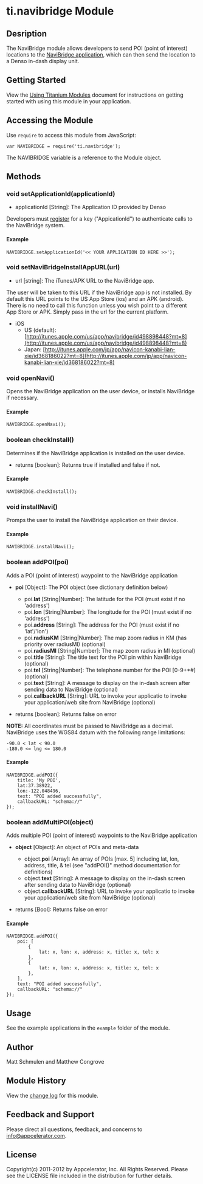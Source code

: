 # ti.navibridge Module

## Desription

The NaviBridge module allows developers to send POI (point of interest) locations to the [NaviBridge application](http://www.globaldenso.com/en/products/aftermarket/navibridge/index.html), which can then send the location to a Denso in-dash display unit.

## Getting Started

View the [Using Titanium Modules](http://docs.appcelerator.com/titanium/latest/#!/guide/Using_Titanium_Modules) document for instructions on getting
started with using this module in your application.

## Accessing the Module

Use `require` to access this module from JavaScript:

	var NAVIBRIDGE = require('ti.navibridge');

The NAVIBRIDGE variable is a reference to the Module object.

## Methods

### void setApplicationId(applicationId)

* applicationId [String]: The Application ID provided by Denso

Developers must [register](https://navicon.denso.co.jp/navicon_download/) for a key ("AppicationId") to authenticate calls to the NaviBridge system.

#### Example

	NAVIBRIDGE.setApplicationId('<< YOUR APPLICATION ID HERE >>');
	
### void setNaviBridgeInstallAppURL(url)

* url [string]: The iTunes/APK URL to the NaviBridge app. 

The user will be taken to this URL if the NaviBridge app is not installed. By default this URL points to the US App Store (ios) and an APK (android). There is no need to call this function unless you wish point to a different App Store or APK. Simply pass in the url for the  current platform. 

* iOS
	* US (default): [http://itunes.apple.com/us/app/navibridge/id498898448?mt=8](http://itunes.apple.com/us/app/navibridge/id498898448?mt=8)
	* Japan: [http://itunes.apple.com/jp/app/navicon-kanabi-lian-xie/id368186022?mt=8](http://itunes.apple.com/jp/app/navicon-kanabi-lian-xie/id368186022?mt=8) 
	
### void openNavi()

Opens the NaviBridge application on the user device, or installs NaviBridge if necessary.

#### Example

	NAVIBRIDGE.openNavi();
	
### boolean checkInstall()

Determines if the NaviBridge application is installed on the user device.

* returns [boolean]: Returns true if installed and false if not.

#### Example

	NAVIBRIDGE.checkInstall();

### void installNavi()

Promps the user to install the NaviBridge application on their device.

#### Example

	NAVIBRIDGE.installNavi();

### boolean addPOI(poi)

Adds a POI (point of interest) waypoint to the NaviBridge application

* __poi__ [Object]: The POI object (see dictionary definition below)
	* poi.__lat__ [String|Number]: The latitude for the POI (must exist if no 'address')
	* poi.__lon__ [String|Number]: The longitude for the POI (must exist if no 'address')
	* poi.__address__ [String]: The address for the POI (must exist if no 'lat'/'lon')
	* poi.__radiusKM__ [String|Number]: The map zoom radius in KM (has priority over radiusMI) (optional)
	* poi.__radiusMI__ [String|Number]: The map zoom radius in MI (optional)
	* poi.__title__ [String]: The title text for the POI pin within NaviBridge (optional)
	* poi.__tel__ [String|Number]: The telephone number for the POI [0-9+*#] (optional)
	* poi.__text__ [String]: A message to display on the in-dash screen after sending data to NaviBridge (optional)
	* poi.__callbackURL__ [String]: URL to invoke your applicatio to invoke your application/web site from NaviBridge (optional)
 
* returns [boolean]: Returns false on error

 __NOTE:__ All coordinates must be passed to NaviBridge as a decimal. NaviBridge uses the WGS84 datum with the following range limitations:

	-90.0 < lat < 90.0
	-180.0 <= lng <= 180.0

#### Example

	NAVIBRIDGE.addPOI({
		title: 'My POI',
		lat:37.38922, 
		lon:-122.048496,
		text: "POI added successfully",
		callbackURL: "schema://"
	});
	
### boolean addMultiPOI(object)

Adds multiple POI (point of interest) waypoints to the NaviBridge application

 * __object__ [Object]: An object of POIs and meta-data
	* object.__poi__ [Array]: An array of POIs [max. 5] including lat, lon, address, title, & tel (see "addPOI()" method documentation for definitions)
	* object.__text__ [String]: A message to display on the in-dash screen after sending data to NaviBridge (optional)
	* object.__callbackURL__ [String]: URL to invoke your applicatio to invoke your application/web site from NaviBridge (optional)
 
 * returns [Bool]: Returns false on error

#### Example

	NAVIBRIDGE.addPOI({
		poi: [
			{
				lat: x, lon: x, address: x, title: x, tel: x
			},
			{
				lat: x, lon: x, address: x, title: x, tel: x
			},
		],
		text: "POI added successfully",
		callbackURL: "schema://"
	});


## Usage

See the example applications in the `example` folder of the module.

## Author

Matt Schmulen and Matthew Congrove

## Module History

View the [change log](changelog.html) for this module.

## Feedback and Support

Please direct all questions, feedback, and concerns to [info@appcelerator.com](mailto:info@appcelerator.com?subject=ti.navibridge%20Module).

## License

Copyright(c) 2011-2012 by Appcelerator, Inc. All Rights Reserved. Please see the LICENSE file included in the distribution for further details.

